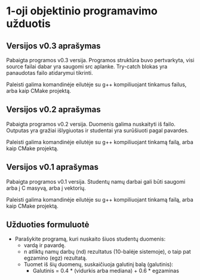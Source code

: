 # 1-oji objektinio programavimo užduotis

## Versijos v0.3 aprašymas
Pabaigta programos v0.3 versija. Programos struktūra buvo pertvarkyta, visi source failai dabar yra saugomi src aplanke. 
Try-catch blokas yra panaudotas failo atidarymui tikrinti.

Paleisti galima komandinėje eilutėje su g++ kompiliuojant tinkamus failus, arba kaip CMake projektą.

## Versijos v0.2 aprašymas

Pabaigta programos v0.2 versija. Duomenis galima nuskaityti iš failo. 
Outputas yra gražiai išlygiuotas ir studentai yra surūšiuoti pagal pavardes.

Paleisti galima komandinėje eilutėje su g++ kompiliuojant tinkamą failą, arba kaip CMake projektą.

## Versijos v0.1 aprašymas

Pabaigta programos v0.1 versija. Studentų namų darbai gali būti saugomi arba į C masyvą, arba į vektorių.

Paleisti galima komandinėje eilutėje su g++ kompiliuojant tinkamą failą, arba kaip CMake projektą.

## Užduoties formuluotė

- Parašykite programą, kuri nuskaito šiuos studentų duomenis:
    - vardą ir pavardę.
    - n atliktų namų darbų (nd) rezultatus (10-balėje sistemoje), o taip pat egzamino (egz) rezultatą.
    - Tuomet iš šių duomenų, suskaičiuoja galutinį balą (galutinis):
        - Galutinis = 0.4 * (vidurkis arba mediana) + 0.6 * egzaminas
